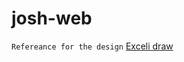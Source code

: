 # josh-web
``` Refereance for the design ```
<a href="https://excalidraw.com/#json=6g1hTAlivMvwG1hYVSVk9,x3QfRaQ9AEOmg4jDqhJBOA">Exceli draw</a>
